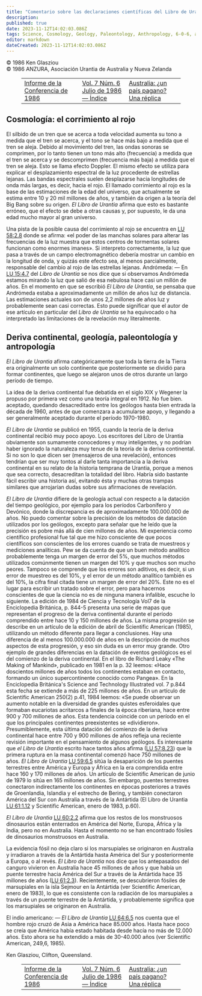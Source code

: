 ```yaml
---
title: "Comentario sobre las declaraciones científicas del Libro de Urantia, Parte III"
description: 
published: true
date: 2023-11-12T14:02:03.086Z
tags: Science, Cosmology, Geology, Paleontology, Anthropology, 6-0-6, article
editor: markdown
dateCreated: 2023-11-12T14:02:03.086Z
---
```


<p class="v-card v-sheet theme--light grey lighten-3 px-2 py-1">© 1986 Ken Glasziou<br>© 1986 ANZURA, Asociación Urantia de Australia y Nueva Zelanda</p>
<figure class="table chapter-navigator">
  <table>
    <tbody>
      <tr>
        <td>
        <a href="/es/article/606/Conference_1986_Report">
          <span class="mdi mdi-arrow-left-drop-circle"></span><span class="pl-2">Informe de la Conferencia de 1986</span>
        </a>
        </td>
        <td>
        <a href="/es/index/articles_606#vol-7-núm-6-julio-de-1986">
          <span class="mdi mdi-book-open-variant"></span><span class="pl-2">Vol. 7 Núm. 6 Julio de 1986 — Índice</span>
        </a>
        </td>
        <td>
        <a href="/es/article/William_Wentworth/Australia_A_Pagan_Country_A_Rejoinder">
          <span class="pr-2">Australia: ¿un país pagano? Una réplica</span><span class="mdi mdi-arrow-right-drop-circle"></span>
        </a>
        </td>
      </tr>
    </tbody>
  </table>
</figure>



## Cosmología: el corrimiento al rojo

El silbido de un tren que se acerca a toda velocidad aumenta su tono a medida que el tren se acerca, y el tono se hace más bajo a medida que el tren se aleja. Debido al movimiento del tren, las ondas sonoras se comprimen, por lo tanto tienen un tono más alto (frecuencia) a medida que el tren se acerca y se descomprimen (frecuencia más baja) a medida que el tren se aleja. Esto se llama efecto Doppler. El mismo efecto se utiliza para explicar el desplazamiento espectral de la luz procedente de estrellas lejanas. Las bandas espectrales suelen desplazarse hacia longitudes de onda más largas, es decir, hacia el rojo. El llamado corrimiento al rojo es la base de las estimaciones de la edad del universo, que actualmente se estima entre 10 y 20 mil millones de años, y también da origen a la teoría del Big Bang sobre su origen. _El Libro de Urantia_ afirma que esto es bastante erróneo, que el efecto se debe a otras causas y, por supuesto, le da una edad mucho mayor al gran universo.

Una pista de la posible causa del corrimiento al rojo se encuentra en <a id="a41_70"></a>[LU 58:2.8](/es/The_Urantia_Book/58#p2_8) donde se afirma: «el poder de las manchas solares para alterar las frecuencias de la luz muestra que estos centros de tormentas solares funcionan como enormes imanes». Si interpreto correctamente, la luz que pasa a través de un campo electromagnético debería mostrar un cambio en la longitud de onda, y quizás este efecto sea, al menos parcialmente, responsable del cambio al rojo de las estrellas lejanas. Andrómeda: — En <a id="a41_535"></a>[LU 15:4.7](/es/The_Urantia_Book/15#p4_7) del _Libro de Urantia_ se nos dice que si observamos Andrómeda estamos mirando la luz que salió de esa nebulosa hace casi un millón de años. En el momento en que se escribió _El Libro de Urantia_, se pensaba que Andrómeda estaba a aproximadamente un millón de años luz de distancia. Las estimaciones actuales son de unos 2,2 millones de años luz y probablemente sean casi correctas. Esto puede significar que el autor de ese artículo en particular del _Libro de Urantia_ se ha equivocado o ha interpretado las limitaciones de la revelación muy literalmente.

## Deriva continental, geología, paleontología y antropología

_El Libro de Urantia_ afirma categóricamente que toda la tierra de la Tierra era originalmente un solo continente que posteriormente se dividió para formar continentes, que luego se alejaron unos de otros durante un largo período de tiempo.

La idea de la deriva continental fue debatida en el siglo XIX y Wegener la propuso por primera vez como una teoría integral en 1912. No fue bien. aceptado, quedando desacreditado entre los geólogos hasta bien entrada la década de 1960, antes de que comenzara a acumularse apoyo, y llegando a ser generalmente aceptado durante el período 1970-1980.

_El Libro de Urantia_ se publicó en 1955, cuando la teoría de la deriva continental recibió muy poco apoyo. Los escritores del Libro de Urantia obviamente son sumamente conocedores y muy inteligentes, y no podrían haber ignorado la naturaleza muy tenue de la teoría de la deriva continental. Si no son lo que dicen ser (mensajeros de una revelación), entonces tendrían que ser muy tontos al darle tanta importancia a la deriva continental en su relato de la historia temprana de Urantia, porque a menos que sea correcto, desacreditan la totalidad del libro. Habría sido bastante fácil escribir una historia así, evitando ésta y muchas otras trampas similares que arrojarían dudas sobre sus afirmaciones de revelación.

_El Libro de Urantia_ difiere de la geología actual con respecto a la datación del tiempo geológico, por ejemplo para los períodos Carbonífero y Devónico, donde la discrepancia es de aproximadamente 100.000.000 de años. No puedo comentar sobre la precisión de los métodos de datación utilizados por los geólogos, excepto para señalar que he leído que la precisión es pobre más allá de cien millones de años. Mi experiencia como científico profesional fue tal que me hizo consciente de que pocos científicos son conscientes de los errores cuando se trata de muestreos y mediciones analíticas. Pew se da cuenta de que un buen método analítico probablemente tenga un margen de error del 5%, que muchos métodos utilizados comúnmente tienen un margen del 10% y que muchos son mucho peores. Tampoco se comprende que los errores son aditivos, es decir, si un error de muestreo es del 10%, y el error de un método analítico también es del 10%, la cifra final citada tiene un margen de error del 20%. Este no es el lugar para escribir un tratado sobre el error, pero para hacernos conscientes de que la ciencia no es de ninguna manera infalible, escuche lo siguiente. La edición de 1984 de Ciencia y Tecnología Vol7 de la Enciclopedia Británica, p. 844-5 presenta una serie de mapas que representan el progreso de la deriva continental durante el período comprendido entre hace 10 y 150 millones de años. La misma progresión se describe en un artículo de la edición de abril de Scientific American (1985), utilizando un método diferente para llegar a conclusiones. Hay una diferencia de al menos 100.000.000 de años en la descripción de muchos aspectos de esta progresión, y eso sin duda es un error muy grande. Otro ejemplo de grandes diferencias en la datación de eventos geológicos es el del comienzo de la deriva continental. En el libro de Richard Leaky «The Making of Mankind», publicado en 1981 en la p. 32 leemos: «Hace doscientos millones de años todos los continentes estaban en contacto, formando un único supercontinente conocido como Pangea». En la Enciclopedia Británica's Science and Technology Illustrated vol. 7 p.844 esta fecha se extiende a más de 225 millones de años. En un artículo de Scientific American 250(2) p.41, 1984 leemos: «Se puede observar un aumento notable en la diversidad de grandes quistes esferoidales que formaban eucariotas acritarcos a finales de la época riberiana, hace entre 900 y 700 millones de años. Esta tendencia coincide con un período en el que los principales continentes preexistentes se «dividieron». Presumiblemente, esta última datación del comienzo de la deriva continental hace entre 700 y 900 millones de años refleja una reciente revisión importante en el pensamiento de algunos geólogos. Es interesante que _el Libro de Urantia_ escrito hace tantos años afirma (<a id="a51_2814"></a>[LU 57:8.23](/es/The_Urantia_Book/57#p8_23)) que la primera ruptura en la masa continental comenzó hace 750 millones de años. _El Libro de Urantia_ <a id="a51_2962"></a>[LU 59:6.5](/es/The_Urantia_Book/59#p6_5) sitúa la desaparición de los puentes terrestres entre América y Europa y África en la era comprendida entre hace 160 y 170 millones de años. Un artículo de Scientific American de junio de 1979 lo sitúa en 165 millones de años. Sin embargo, puentes terrestres conectaron indirectamente los continentes en épocas posteriores a través de Groenlandia, Islandia y el estrecho de Bering, y también conectaron América del Sur con Australia a través de la Antártida (El Libro de Urantia <a id="a51_3483"></a>[LU 61:1.12](/es/The_Urantia_Book/61#p1_12) y Scientific American, enero de 1983, p.60).

_El Libro de Urantia_ <a id="a53_22"></a>[LU 60:2.2](/es/The_Urantia_Book/60#p2_2) afirma que los restos de los monstruosos dinosaurios están enterrados en América del Norte, Europa, África y la India, pero no en Australia. Hasta el momento no se han encontrado fósiles de dinosaurios monstruosos en Australia.

La evidencia fósil no deja claro si los marsupiales se originaron en Australia y irradiaron a través de la Antártida hasta América del Sur y posteriormente a Europa, o al revés. _El Libro de Urantia_ nos dice que los antepasados del canguro vivieron en Australia hace 45 millones de años y que había un puente terrestre hacia América del Sur a través de la Antártida hace 35 millones de años (<a id="a55_393"></a>[LU 61:2.3](/es/The_Urantia_Book/61#p2_3)). Recientemente, se descubrieron fósiles de marsupiales en la isla Sejmour en la Antártida (ver Scientific American, enero de 1983), lo que es consistente con la radiación de los marsupiales a través de un puente terrestre de la Antártida, y probablemente significa que los marsupiales se originaron en Australia.

El indio americano: — _El Libro de Urantia_ <a id="a57_44"></a>[LU 64:6.5](/es/The_Urantia_Book/64#p6_5) nos cuenta que el hombre rojo cruzó de Asia a América hace 85.000 años. Hasta hace poco se creía que América había estado habitada desde hacía no más de 12.000 años. Esto ahora se ha extendido a más de 30-40.000 años (ver Scientific American, 249,6, 1985).

Ken Glasziou, Clifton, Queensland.



<figure class="table chapter-navigator">
  <table>
    <tbody>
      <tr>
        <td>
        <a href="/es/article/606/Conference_1986_Report">
          <span class="mdi mdi-arrow-left-drop-circle"></span><span class="pl-2">Informe de la Conferencia de 1986</span>
        </a>
        </td>
        <td>
        <a href="/es/index/articles_606#vol-7-núm-6-julio-de-1986">
          <span class="mdi mdi-book-open-variant"></span><span class="pl-2">Vol. 7 Núm. 6 Julio de 1986 — Índice</span>
        </a>
        </td>
        <td>
        <a href="/es/article/William_Wentworth/Australia_A_Pagan_Country_A_Rejoinder">
          <span class="pr-2">Australia: ¿un país pagano? Una réplica</span><span class="mdi mdi-arrow-right-drop-circle"></span>
        </a>
        </td>
      </tr>
    </tbody>
  </table>
</figure>
